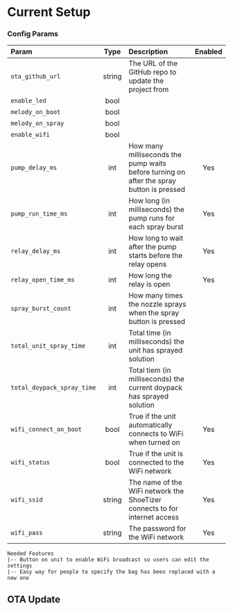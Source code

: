 # Current Setup

### Config Params




| Param                       |  Type  | Description                                                                              | Enabled |
|:----------------------------|:------:|:-----------------------------------------------------------------------------------------|:-------:|
| `ota_github_url`            | string | The URL of the GitHub repo to update the project from                                    |         |
| `enable_led`                |  bool  |                                                                                          |         |
| `melody_on_boot`            |  bool  |                                                                                          |         |
| `melody_on_spray`           |  bool  |                                                                                          |         |
| `enable_wifi`               |  bool  |                                                                                          |         |
| `pump_delay_ms`             |  int   | How many milliseconds the pump waits before turning on after the spray button is pressed |   Yes   |
| `pump_run_time_ms`          |  int   | How long (in milliseconds) the pump runs for each spray burst                            |   Yes   |
| `relay_delay_ms`            |  int   | How long to wait after the pump starts before the relay opens                            |   Yes   |
| `relay_open_time_ms`        |  int   | How long the relay is open                                                               |   Yes   |
| `spray_burst_count`         |  int   | How many times the nozzle sprays when the spray button is pressed                        |         |
| `total_unit_spray_time`     |  int   | Total time (in milliseconds) the unit has sprayed solution                               |         |
| `total_doypack_spray_time ` |  int   | Total tiem (in milliseconds) the current doypack has sprayed solution                    |         |
| `wifi_connect_on_boot`      |  bool  | True if the unit automatically connects to WiFi when turned on                           |   Yes   |
| `wifi_status`               |  bool  | True if the unit is connected to the WiFi network                                        |   Yes   |
| `wifi_ssid`                 | string | The name of the WiFi network the ShoeTizer connects to for internet access               |   Yes   |
| `wifi_pass`                 | string | The password for the WiFi network                                                        |   Yes   |


```
Needed Features
|-- Button on unit to enable WiFi broadcast so users can edit the settings
|-- Easy way for people to specify the bag has been replaced with a new one
```



## OTA Update

